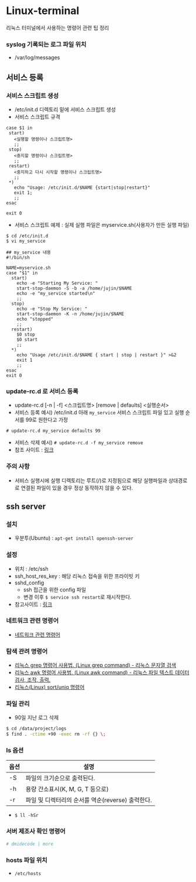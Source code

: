 # Linux-terminal
리눅스 터미널에서 사용하는 명령어 관련 팁 정리

### syslog 기록되는 로그 파일 위치
* /var/log/messages

## 서비스 등록
### 서비스 스크립트 생성
* /etc/init.d 디렉토리 밑에 서비스 스크립트 생성 
* 서비스 스크립트 규격
```
case $1 in
 start)
   <실행할 명령이나 스크립트명>
   ;;
 stop)
   <중지할 명령이나 스크립트명>
   ;;
 restart)
   <중지하고 다시 시작할 명령이나 스크립트명>
   ;;
 *)
   echo "Usage: /etc/init.d/$NAME {start|stop|restart}"
   exit 1;
   ;;
esac 

exit 0
```
* 서비스 스크립트 예제 : 실제 실행 파일은 myservice.sh(사용자가 만든 실행 파일)
```
$ cd /etc/init.d
$ vi my_service

## my_service 내용
#!/bin/sh

NAME=myservice.sh
case "$1" in
  start)
    echo -e "Starting My Service: "
    start-stop-daemon -S -b -a /home/jujin/$NAME
    echo -e "my_service started\n"
    ;;
  stop)
    echo -e "Stop My Service: "
    start-stop-daemon -K -n /home/jujin/$NAME
    echo "stopped"
    ;;
  restart)
    $0 stop
    $0 start
    ;;
  *)
    echo "Usage /etc/init.d/$NAME { start | stop | restart }" >&2
    exit 1
    ;;
esac
exit 0
```
### update-rc.d 로 서비스 등록
* update-rc.d [-n | -f] <스크립트명> [remove | defaults] <실행순서>
* 서비스 등록 예시) /etc/init.d 아래 `my_service` 서비스 스크립트 파일 있고 실행 순서를 99로 원한다고 가정
```
# update-rc.d my_service defaults 99
```
* 서비스 삭제 예시)
`# update-rc.d -f my_service remove`
* 참조 사이트 : [링크](https://wiki.debianusers.or.kr/index.php?title=Update-rc.d)

### 주의 사항
* 서비스 실행시에 실행 디렉토리는 루트(/)로 지정됨으로 해당 실행파일과 상대경로로 연결된 파일이 있을 경우 정상 동작하지 않을 수 있다.

## ssh server
### 설치 
* 우분투(Ubuntu) : `apt-get install openssh-server`
### 설정
* 위치 : /etc/ssh
* ssh_host_res_key : 해당 리눅스 접속을 위한 프라이빗 키
* sshd_config 
  * ssh 접근을 위한 config 파일
  * 변경 이후 `$ service ssh restart`로 재시작한다.
* 참고사이트 : [링크](http://programmingskills.net/archives/315)

### 네트워크 관련 명령어
* [네트워크 관련 명령어](https://github.com/JuJin1324/Linux-terminal/wiki/%EB%84%A4%ED%8A%B8%EC%9B%8C%ED%81%AC-%EA%B4%80%EB%A0%A8-%EB%AA%85%EB%A0%B9%EC%96%B4)

### 탐색 관려 명령어
* [리눅스 grep 명령어 사용법. (Linux grep command) - 리눅스 문자열 검색](https://recipes4dev.tistory.com/157)
* [리눅스 awk 명령어 사용법. (Linux awk command) - 리눅스 파일 텍스트 데이터 검사, 조작, 출력.](https://recipes4dev.tistory.com/171?category=768818)
* [리눅스(Linux) sort/uniq 명령어](https://websecurity.tistory.com/80)

### 파일 관리
* 90일 지난 로그 삭제
```bash
$ cd /data/project/logs
$ find . -ctime +90 -exec rm -rf {} \;
```

### ls 옵션
옵션 | 설명
----|----
-S | 파일의 크기순으로 출력된다.
-h | 용량 간소표시(K, M, G, T 등으로)
-r | 파일 및 디렉터리의 순서를 역순(reverse) 출력한다.
* `$ ll -hSr`

### 서버 제조사 확인 명령어
```bash
# dmidecode | more
```

### hosts 파일 위치
* `/etc/hosts`
